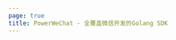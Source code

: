 ```yaml
---
page: true
title: PowerWeChat - 全覆盖微信开发的Golang SDK 
---
```


<script setup>
import Home from '/@theme/components/Home.vue'
</script>

<Home />
